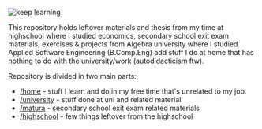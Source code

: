![keep learning](https://i.imgur.com/kQPd0a9.jpg)

This repository holds leftover materials and thesis from my time at highschool where I studied economics, secondary school exit exam materials, exercises & projects from Algebra university where I studied Applied Software Engineering (B.Comp.Eng) add stuff I do at home that has nothing to do with the university/work (autodidacticism ftw).

Repository is divided in two main parts:  
- [/home](home) - stuff I learn and do in my free time that's unrelated to my job.
- [/university](university) - stuff done at uni and related material
- [/matura](matura) - secondary school exit exam related materials
- [/highschool](highschool) - few things leftover from the highschool